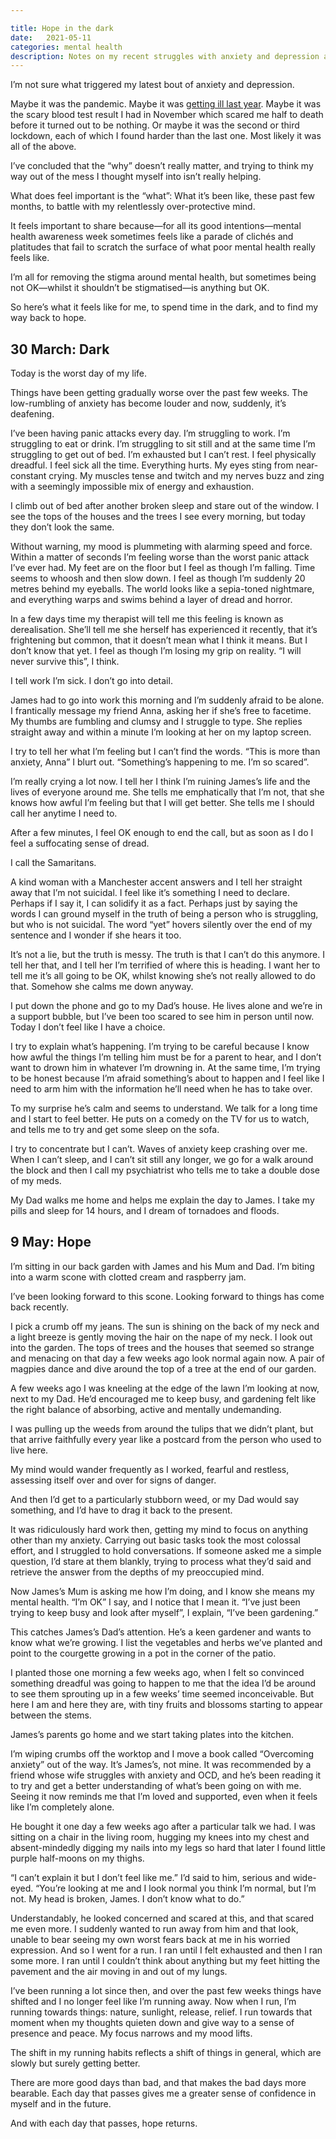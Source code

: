 ```yaml
---

title: Hope in the dark
date:   2021-05-11
categories: mental health
description: Notes on my recent struggles with anxiety and depression and what helped me through
---
```


I’m not sure what triggered my latest bout of anxiety and depression.

Maybe it was the pandemic. Maybe it was [getting ill last year](/weeknotes/weeknote-24/). Maybe it was the scary blood test result I had in November which scared me half to death before it turned out to be nothing. Or maybe it was the second or third lockdown, each of which I found harder than the last one. Most likely it was all of the above.

I’ve concluded that the “why” doesn’t really matter, and trying to think my way out of the mess I thought myself into isn’t really helping.

What does feel important is the “what”: What it’s been like, these past few months, to battle with my relentlessly over-protective mind. 

It feels important to share because—for all its good intentions—mental health awareness week sometimes feels like a parade of clichés and platitudes that fail to scratch the surface of what poor mental health really feels like.

I’m all for removing the stigma around mental health, but sometimes being not OK—whilst it shouldn’t be stigmatised—is anything but OK. 

So here’s what it feels like for me, to spend time in the dark, and to find my way back to hope.

## 30 March: Dark

Today is the worst day of my life.

Things have been getting gradually worse over the past few weeks. The low-rumbling of anxiety has become louder and now, suddenly, it’s deafening.

I’ve been having panic attacks every day. I’m struggling to work. I’m struggling to eat or drink. I’m struggling to sit still and at the same time I’m struggling to get out of bed. I’m exhausted but I can’t rest. I feel physically dreadful. I feel sick all the time. Everything hurts. My eyes sting from near-constant crying. My muscles tense and twitch and my nerves buzz and zing with a seemingly impossible mix of energy and exhaustion. 

I climb out of bed after another broken sleep and stare out of the window. I see the tops of the houses and the trees I see every morning, but today they don’t look the same.

Without warning, my mood is plummeting with alarming speed and force. Within a matter of seconds I’m feeling worse than the worst panic attack I’ve ever had. My feet are on the floor but I feel as though I’m falling. Time seems to whoosh and then slow down. I feel as though I’m suddenly 20 metres behind my eyeballs. The world looks like a sepia-toned nightmare, and everything warps and swims behind a layer of dread and horror. 

In a few days time my therapist will tell me this feeling is known as derealisation. She’ll tell me she herself has experienced it recently, that it’s frightening but common, that it doesn’t mean what I think it means. But I don’t know that yet. I feel as though I’m losing my grip on reality. “I will never survive this”, I think. 

I tell work I’m sick. I don’t go into detail.

James had to go into work this morning and I’m suddenly afraid to be alone. I frantically message my friend Anna, asking her if she’s free to facetime. My thumbs are fumbling and clumsy and I struggle to type. She replies straight away and within a minute I’m looking at her on my laptop screen. 

I try to tell her what I’m feeling but I can’t find the words. “This is more than anxiety, Anna” I blurt out. “Something’s happening to me. I’m so scared”. 

I’m really crying a lot now. I tell her I think I’m ruining James’s life and the lives of everyone around me. She tells me emphatically that I’m not, that she knows how awful I’m feeling but that I will get better. She tells me I should call her anytime I need to.

After a few minutes, I feel OK enough to end the call, but as soon as I do I feel a suffocating sense of dread. 

I call the Samaritans. 

A kind woman with a Manchester accent answers and I tell her straight away that I’m not suicidal. I feel like it’s something I need to declare. Perhaps if I say it,
I can solidify it as a fact. Perhaps just by saying the words I can ground myself in the truth of being a person who is struggling, but who is not suicidal. The word “yet” hovers silently over the end of my sentence and I wonder if she hears it too.

It’s not a lie, but the truth is messy. The truth is that I can’t do this anymore. I tell her that, and I tell her I’m terrified of where this is heading. I want her to tell me it’s all going to be OK, whilst knowing she’s not really allowed to do that. Somehow she calms me down anyway. 

I put down the phone and go to my Dad’s house. He lives alone and we’re in a support bubble, but I’ve been too scared to see him in person until now. Today I don’t feel like I have a choice. 

I try to explain what’s happening. I’m trying to be careful because I know how awful the things I’m telling him must be for a parent to hear, and I don’t want to drown him in whatever I’m drowning in. At the same time, I’m trying to be honest because I’m afraid something’s about to happen and I feel like I need to arm him with the information he’ll need when he has to take over. 

To my surprise he’s calm and seems to understand. We talk for a long time and I start to feel better. He puts on a comedy on the TV for us to watch, and tells me to try and get some sleep on the sofa. 

I try to concentrate but I can’t. Waves of anxiety keep crashing over me. When I can’t sleep, and I can’t sit still any longer, we go for a walk around the block and then I call my psychiatrist who tells me to take a double dose of my meds. 

My Dad walks me home and helps me explain the day to James. I take my pills and sleep for 14 hours, and I dream of tornadoes and floods.

## 9 May: Hope

I’m sitting in our back garden with James and his Mum and Dad. I’m biting into a warm scone with clotted cream and raspberry jam. 

I’ve been looking forward to this scone. Looking forward to things has come back recently. 

I pick a crumb off my jeans. The sun is shining on the back of my neck and a light breeze is gently moving the hair on the nape of my neck. 
I look out into the garden. The tops of trees and the houses that seemed so strange and menacing on that day a few weeks ago look normal again now. A pair of magpies dance and dive around the top of a tree at the end of our garden. 

A few weeks ago I was kneeling at the edge of the lawn I’m looking at now, next to my Dad. He’d encouraged me to keep busy, and gardening felt like the right balance of absorbing, active and mentally undemanding.

I was pulling up the weeds from around the tulips that we didn’t plant, but that arrive faithfully every year like a postcard from the person who used to live here. 

My mind would wander frequently as I worked, fearful and restless, assessing itself over and over for signs of danger. 

And then I’d get to a particularly stubborn weed, or my Dad would say something, and I’d have to drag it back to the present. 

It was ridiculously hard work then, getting my mind to focus on anything other than my anxiety. Carrying out basic tasks took the most colossal effort, and I struggled to hold conversations. If someone asked me a simple question, I’d stare at them blankly, trying to process what they’d said and retrieve the answer from the depths of my preoccupied mind. 

Now James’s Mum is asking me how I’m doing, and I know she means my mental health. 
“I’m OK” I say, and I notice that I mean it. “I’ve just been trying to keep busy and look after myself”, I explain, “I’ve been gardening.” 

This catches James’s Dad’s attention. He’s a keen gardener and wants to know what we’re growing. I list the vegetables and herbs we’ve planted and point to the courgette growing in a pot in the corner of the patio. 

I planted those one morning a few weeks ago, when I felt so convinced something dreadful was going to happen to me that the idea I’d be around to see them sprouting up in a few weeks’ time seemed inconceivable. But here I am and here they are, with tiny fruits and blossoms starting to appear between the stems.

James’s parents go home and we start taking plates into the kitchen. 

I’m wiping crumbs off the worktop and I move a book called “Overcoming anxiety” out of the way. It’s James’s, not mine. It was recommended by a friend whose wife struggles with anxiety and OCD, and he’s been reading it to try and get a better understanding of what’s been going on with me. Seeing it now reminds me that I’m loved and supported, even when it feels like I’m completely alone.

He bought it one day a few weeks ago after a particular talk we had. I was sitting on a chair in the living room, hugging my knees into my chest and absent-mindedly digging my nails into my legs so hard that later I found little purple half-moons on my thighs. 

“I can’t explain it but I don’t feel like me.” I’d said to him, serious and wide-eyed. “You’re looking at me and I look normal you think I’m normal, but I’m not. My head is broken, James. I don’t know what to do.” 

Understandably, he looked concerned and scared at this, and that scared me even more. I suddenly wanted to run away from him and that look, unable to bear seeing my own worst fears back at me in his worried expression. And so I went for a run. I ran until I felt exhausted and then I ran some more. I ran until I couldn’t think about anything but my feet hitting the pavement and the air moving in and out of my lungs.

I’ve been running a lot since then, and over the past few weeks things have shifted and I no longer feel like I’m running away. Now when I run, I’m running towards things: nature, sunlight, release, relief. I run towards that moment when my thoughts quieten down and give way to a sense of presence and peace. My focus narrows and my mood lifts.

The shift in my running habits reflects a shift of things in general, which are slowly but surely getting better. 

There are more good days than bad, and that makes the bad days more bearable. Each day that passes gives me a greater sense of confidence in myself and in the future.

And with each day that passes, hope returns. 
